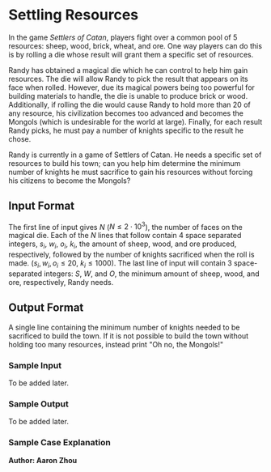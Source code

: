 # Settling Resources

In the game *Settlers of Catan*, players fight over a common pool of 5
resources: sheep, wood, brick, wheat, and ore. One way players can do this
is by rolling a die whose result will grant them a specific set of resources.

Randy has obtained a magical die which he can control to help him gain
resources. The die will allow Randy to pick the result that appears on 
its face when rolled.
However, due its magical powers being too powerful for building
materials to handle, the die is unable to produce brick or wood.
Additionally, if rolling the die would cause Randy to hold more than 20 of 
any resource, his civilization becomes too advanced and becomes the Mongols
(which is undesirable for the world at large). Finally, for each result Randy
picks, he must pay a number of knights specific to the result he chose. 

Randy is currently in a game of Settlers of Catan. He needs a specific set 
of resources to build his town; can you help him determine the minimum number
of knights he must sacrifice to gain his resources without forcing his 
citizens to become the Mongols?

## Input Format

The first line of input gives $N$ ($N \leq 2 \cdot 10^3$), the number of faces on the
magical die. Each of the $N$ lines that follow contain 4 space separated
integers, $s_i$, $w_i$, $o_i$, $k_i$, the amount of sheep, wood, and ore produced, respectively,
followed by the number of knights sacrificed when the roll is made. ($s_i, 
w_i, o_i \leq 20$, $k_i \leq 1000$). The last line of input will contain 3 
space-separated integers: $S$, $W$, and $O$, the minimum amount of sheep, wood, and ore, respectively, Randy needs. 

## Output Format

A single line containing the minimum number of knights needed to be 
sacrificed to build the town. If it is not possible to build the town without
holding too many resources, instead print "Oh no, the Mongols!"

### Sample Input

To be added later.

### Sample Output

To be added later. 

### Sample Case Explanation



**Author: Aaron Zhou**
